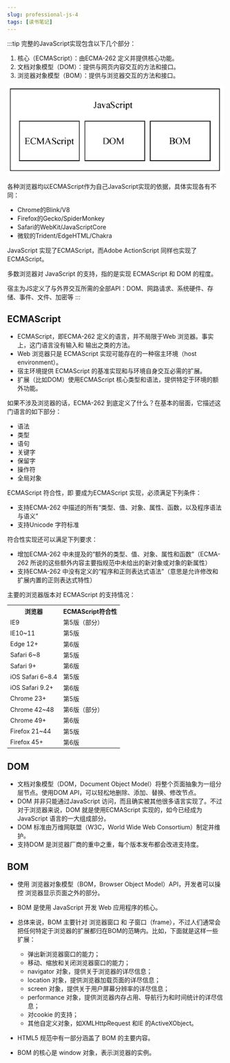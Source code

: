 ```yaml
---
slug: professional-js-4
tags: [读书笔记]
---
```


:::tip
完整的JavaScript实现包含以下几个部分：
1. 核心（ECMAScript）：由ECMA-262 定义并提供核心功能。
2. 文档对象模型（DOM）：提供与网页内容交互的方法和接口。
3. 浏览器对象模型（BOM）：提供与浏览器交互的方法和接口。

![js实现](img/js实现.png)

各种浏览器均以ECMAScript作为自己JavaScript实现的依据，具体实现各有不同：
- Chrome的Blink/V8
- Firefox的Gecko/SpiderMonkey
- Safari的WebKit/JavaScriptCore
- 微软的Trident/EdgeHTML/Chakra

JavaScript 实现了ECMAScript，而Adobe ActionScript 同样也实现了ECMAScript。

多数浏览器对 JavaScript 的支持，指的是实现 ECMAScript 和 DOM 的程度。

宿主为JS定义了与外界交互所需的全部API：DOM、网路请求、系统硬件、存储、事件、文件、加密等
:::

## ECMAScript
- ECMAScript，即ECMA-262 定义的语言，并不局限于Web 浏览器。事实上，这门语言没有输入和 输出之类的方法。
- Web 浏览器只是 ECMAScript 实现可能存在的一种宿主环境（host environment）。
- 宿主环境提供 ECMAScript 的基准实现和与环境自身交互必需的扩展。
- 扩展（比如DOM）使用ECMAScript 核心类型和语法，提供特定于环境的额外功能。

如果不涉及浏览器的话，ECMA-262 到底定义了什么？在基本的层面，它描述这门语言的如下部分：
- 语法
- 类型
- 语句
- 关键字
- 保留字
- 操作符
- 全局对象

ECMAScript 符合性，即 要成为ECMAScript 实现，必须满足下列条件：
- 支持ECMA-262 中描述的所有“类型、值、对象、属性、函数，以及程序语法与语义”
- 支持Unicode 字符标准

符合性实现还可以满足下列要求：
- 增加ECMA-262 中未提及的“额外的类型、值、对象、属性和函数”（ECMA-262 所说的这些额外内容主要指规范中未给出的新对象或对象的新属性）
- 支持ECMA-262 中没有定义的“程序和正则表达式语法”（意思是允许修改和扩展内置的正则表达式特性）

主要的浏览器版本对 ECMAScript 的支持情况：
<table>
<th>浏览器</th>
<th>ECMAScript符合性</th>
<tr>
  <td>IE9</td>
  <td>第5版（部分）</td>
</tr>
<tr>
  <td>IE10~11</td>
  <td>第5版</td>
</tr>
<tr>
  <td>Edge 12+</td>
  <td>第6版</td>
</tr>
<tr>
  <td>Safari 6~8</td>
  <td>第5版</td>
</tr>
<tr>
  <td>Safari 9+</td>
  <td>第6版</td>
</tr>
<tr>
  <td>iOS Safari 6~8.4</td>
  <td>第5版</td>
</tr>
<tr>
  <td>iOS Safari 9.2+</td>
  <td>第6版</td>
</tr>
<tr>
  <td>Chrome 23+</td>
  <td>第5版</td>
</tr>
<tr>
  <td>Chrome 42~48</td>
  <td>第6版（部分）</td>
</tr>
<tr>
  <td>Chrome 49+</td>
  <td>第6版</td>
</tr>
<tr>
  <td>Firefox 21~44</td>
  <td>第5版</td>
</tr>
<tr>
  <td>Firefox 45+</td>
  <td>第6版</td>
</tr>
</table>

## DOM
- 文档对象模型（DOM，Document Object Model）将整个页面抽象为一组分层节点。使用DOM API，可以轻松地删除、添加、替换、修改节点。
- DOM 并非只能通过JavaScript 访问，而且确实被其他很多语言实现了。不过对于浏览器来说，DOM 就是使用ECMAScript 实现的，如今已经成为JavaScript 语言的一大组成部分。
- DOM 标准由万维网联盟（W3C，World Wide Web Consortium）制定并维护。
- 支持DOM 是浏览器厂商的重中之重，每个版本发布都会改进支持度。

## BOM
- 使用 浏览器对象模型（BOM，Browser Object Model）API，开发者可以操控 浏览器显示页面之外的部分。
- BOM 是使用 JavaScript 开发 Web 应用程序的核心。
- 总体来说，BOM 主要针对 浏览器窗口 和 子窗口（frame），不过人们通常会把任何特定于浏览器的扩展都归在BOM的范畴内。比如，下面就是这样一些扩展：
  - 弹出新浏览器窗口的能力；
  - 移动、缩放和关闭浏览器窗口的能力；
  - navigator 对象，提供关于浏览器的详尽信息；
  - location 对象，提供浏览器加载页面的详尽信息；
  - screen 对象，提供关于用户屏幕分辨率的详尽信息；
  - performance 对象，提供浏览器内存占用、导航行为和时间统计的详尽信息；
  - 对cookie 的支持；
  - 其他自定义对象，如XMLHttpRequest 和IE 的ActiveXObject。

- HTML5 规范中有一部分涵盖了 BOM 的主要内容。
- BOM 的核心是 window 对象，表示浏览器的实例。
